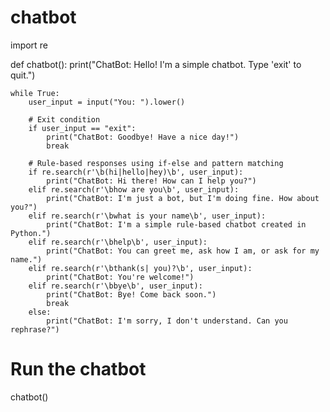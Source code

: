 # chatbot
import re

def chatbot():
    print("ChatBot: Hello! I'm a simple chatbot. Type 'exit' to quit.")

    while True:
        user_input = input("You: ").lower()

        # Exit condition
        if user_input == "exit":
            print("ChatBot: Goodbye! Have a nice day!")
            break

        # Rule-based responses using if-else and pattern matching
        if re.search(r'\b(hi|hello|hey)\b', user_input):
            print("ChatBot: Hi there! How can I help you?")
        elif re.search(r'\bhow are you\b', user_input):
            print("ChatBot: I'm just a bot, but I'm doing fine. How about you?")
        elif re.search(r'\bwhat is your name\b', user_input):
            print("ChatBot: I'm a simple rule-based chatbot created in Python.")
        elif re.search(r'\bhelp\b', user_input):
            print("ChatBot: You can greet me, ask how I am, or ask for my name.")
        elif re.search(r'\bthank(s| you)?\b', user_input):
            print("ChatBot: You're welcome!")
        elif re.search(r'\bbye\b', user_input):
            print("ChatBot: Bye! Come back soon.")
            break
        else:
            print("ChatBot: I'm sorry, I don't understand. Can you rephrase?")

# Run the chatbot
chatbot()
